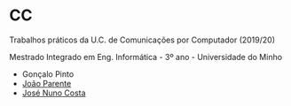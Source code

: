 # CC
Trabalhos práticos da U.C. de Comunicações por Computador (2019/20)

Mestrado Integrado em Eng. Informática - 3º ano - Universidade do Minho

* Gonçalo Pinto
* [João Parente]
* [José Nuno Costa]

[João Parente]:https://github.com/Joao-Parente
[José Nuno Costa]:https://github.com/jnuno420